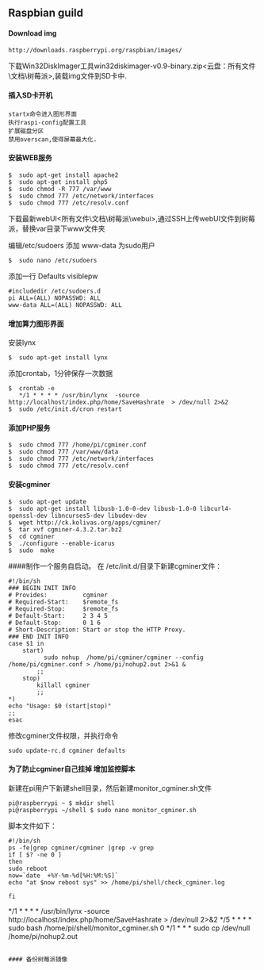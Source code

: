 ﻿## Raspbian guild

#### Download img

    http://downloads.raspberrypi.org/raspbian/images/

下载Win32DiskImager工具win32diskimager-v0.9-binary.zip<云盘：所有文件\文档\树莓派>,装载img文件到SD卡中.

#### 插入SD卡开机
    startx命令进入图形界面
    执行raspi-config配置工具
    扩展磁盘分区
    禁用overscan,使得屏幕最大化.

#### 安装WEB服务

````
$  sudo apt-get install apache2
$  sudo apt-get install php5
$  sudo chmod -R 777 /var/www
$  sudo chmod 777 /etc/network/interfaces
$  sudo chmod 777 /etc/resolv.conf 

````
下载最新webUI<所有文件\文档\树莓派\webui>,通过SSH上传webUI文件到树莓派，替换var目录下www文件夹

编辑/etc/sudoers 添加 www-data 为sudo用户

````
$  sudo nano /etc/sudoers
````

添加一行 Defaults visiblepw

````
#includedir /etc/sudoers.d
pi ALL=(ALL) NOPASSWD: ALL
www-data ALL=(ALL) NOPASSWD: ALL
````

#### 增加算力图形界面

安装lynx 

````
$  sudo apt-get install lynx

````

添加crontab，1分钟保存一次数据

````
$  crontab -e
   */1 * * * * /usr/bin/lynx  -source  http://localhost/index.php/home/SaveHashrate  > /dev/null 2>&2
$  sudo /etc/init.d/cron restart

````

#### 添加PHP服务

````
$  sudo chmod 777 /home/pi/cgminer.conf 
$  sudo chmod 777 /var/www/data
$  sudo chmod 777 /etc/network/interfaces
$  sudo chmod 777 /etc/resolv.conf 

````
#### 安装cgminer

```
$  sudo apt-get update
$  sudo apt-get install libusb-1.0-0-dev libusb-1.0-0 libcurl4-openssl-dev libncurses5-dev libudev-dev
$  wget http://ck.kolivas.org/apps/cgminer/
$  tar xvf cgminer-4.3.2.tar.bz2
$  cd cgminer
$  ./configure --enable-icarus
$  sudo  make
```

####制作一个服务自启动。
在 /etc/init.d/目录下新建cgminer文件：

```
#!/bin/sh
### BEGIN INIT INFO
# Provides:          cgminer
# Required-Start:    $remote_fs
# Required-Stop:     $remote_fs
# Default-Start:     2 3 4 5
# Default-Stop:      0 1 6
# Short-Description: Start or stop the HTTP Proxy.
### END INIT INFO
case $1 in
    start)
          sudo nohup  /home/pi/cgminer/cgminer --config /home/pi/cgminer.conf > /home/pi/nohup2.out 2>&1 &
        ;;
    stop)
        killall cgminer
        ;;
*)
echo "Usage: $0 (start|stop)"
;;
esac
```

修改cgminer文件权限，并执行命令

```
sudo update-rc.d cgminer defaults
```

####  为了防止cgminer自己挂掉 增加监控脚本

新建在pi用户下新建shell目录，然后新建monitor_cgminer.sh文件
````
pi@raspberrypi ~ $ mkdir shell 
pi@raspberrypi ~/shell $ sudo nano monitor_cgminer.sh

````
脚本文件如下：

````
#!/bin/sh
ps -fe|grep cgminer/cgminer |grep -v grep
if [ $? -ne 0 ]
then
sudo reboot
now=`date  +%Y-%m-%d[%H:%M:%S]` 
echo "at $now reboot sys" >> /home/pi/shell/check_cgminer.log 

fi

````
*/1 * * * * /usr/bin/lynx  -source  http://localhost/index.php/home/SaveHashrate  > /dev/null 2>&2
*/5 * * * * sudo bash /home/pi/shell/monitor_cgminer.sh
0 */1  * * * sudo cp /dev/null /home/pi/nohup2.out


````

#### 备份树莓派镜像
